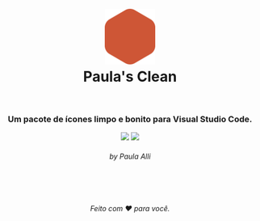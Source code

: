 <h1 align="center">
  <br>
    <img src="https://github.com/PaulaAlli/Paulas-clean/blob/main/logo.png" alt="logo" width="100">
  <br>
  Paula's Clean
  <br><br>
</h1>

<h3 align="center">
  Um pacote de ícones limpo e bonito para Visual Studio Code.
</h3>

<p align="center">
  <img src="https://vsmarketplacebadges.dev/version-short/paulaalli.paulaalli.svg?style=for-the-badge&colorA=ce5636&colorB=212628&label=Versao">
  <img src="https://vsmarketplacebadges.dev/downloads/paulaalli.paulaalli.svg?style=for-the-badge&colorA=ce5636&colorB=212628&label=Downloads">
</p>

<h6 align="center"> by Paula Alli </h6>
<br><br>

<h6 align="center"> Feito com ❤ para você. </h6>
